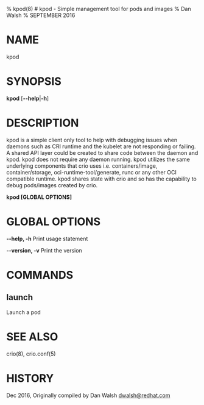 % kpod(8) # kpod - Simple management tool for pods and images
% Dan Walsh
% SEPTEMBER 2016
# NAME
kpod

# SYNOPSIS
**kpod**
[**--help**|**-h**]

# DESCRIPTION
kpod is a simple client only tool to help with debugging issues when daemons
such as CRI runtime and the kubelet are not responding or failing. A shared API
layer could be created to share code between the daemon and kpod. kpod does not
require any daemon running. kpod utilizes the same underlying components that
crio uses i.e. containers/image, container/storage, oci-runtime-tool/generate,
runc or any other OCI compatible runtime. kpod shares state with crio and so
has the capability to debug pods/images created by crio.

**kpod [GLOBAL OPTIONS]**

# GLOBAL OPTIONS

**--help, -h**
  Print usage statement

**--version, -v**
  Print the version

# COMMANDS

## launch
Launch a pod

# SEE ALSO
crio(8), crio.conf(5)

# HISTORY
Dec 2016, Originally compiled by Dan Walsh <dwalsh@redhat.com>
